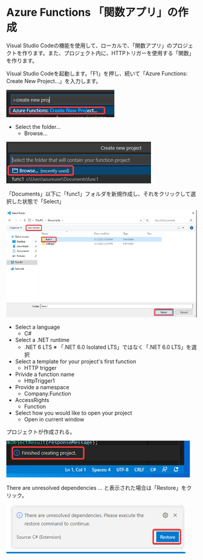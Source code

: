 # Azure Functions 「関数アプリ」の作成

Visual Studio Codeの機能を使用して、ローカルで、「関数アプリ」のプロジェクトを作ります。また、プロジェクト内に、HTTPトリガーを使用する「関数」を作ります。

Visual Studio Codeを起動します。「F1」を押し、続いて「Azure Functions: Create New Project...」を入力します。

![](images/ss-2022-04-04-01-36-09.png)

- Select the folder...
  - Browse...

![](images/ss-2022-04-04-01-36-44.png)

「Documents」以下に「func1」フォルダを新規作成し、それをクリックして選択した状態で「Select」

![](images/ss-2022-04-04-01-32-48.png)

- Select a language
  - C#
- Select a .NET runtime
  - .NET 6 LTS ※ 「.NET 6.0 Isolated LTS」ではなく「.NET 6.0 LTS」を選択
- Select a template for your project's first function
  - HTTP trigger
- Privide a function name
  - HttpTrigger1
- Provide a namespace
  - Company.Function
- AccessRights
  - Function
- Select how you would like to open your project
  - Open in current window

プロジェクトが作成される。

![](images/ss-2022-04-04-01-35-06.png)

There are unresolved dependencies ... と表示された場合は「Restore」をクリック。

![](images/ss-2022-04-04-16-17-22.png)